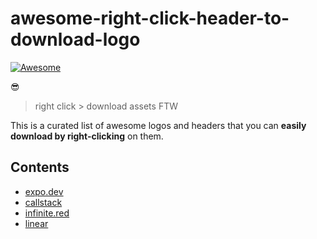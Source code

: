 # awesome-right-click-header-to-download-logo

[![Awesome](https://awesome.re/badge.svg)](https://awesome.re)

😎

> right click > download assets FTW

This is a curated list of awesome logos and headers that you can **easily download by right-clicking** on them.

## Contents

- [expo.dev](https://expo.dev)
- [callstack](https://www.callstack.com)
- [infinite.red](https://infinite.red)
- [linear](https://linear.app)
